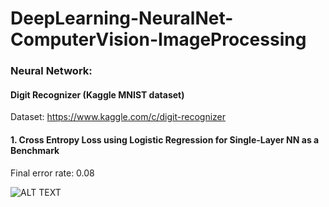 # DeepLearning-NeuralNet-ComputerVision-ImageProcessing

### Neural Network:   
#### Digit Recognizer (Kaggle MNIST dataset)  
Dataset: https://www.kaggle.com/c/digit-recognizer

#### 1. Cross Entropy Loss using Logistic Regression for Single-Layer NN as a Benchmark

Final error rate: 0.08

![ALT TEXT](https://github.com/SaifurRR/DeepLearning-NeuralNet-ComputerVision-ImageProcessing/blob/main/NeuralNetwork/Images/1_Logistic%20Regression_train_test_loss.png)


                
  
     
         
         
        
